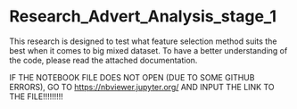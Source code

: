 # Research_Advert_Analysis_stage_1
This research is designed to test what feature selection method suits the best when it comes to big mixed dataset. To have a better understanding of the code, please read the attached documentation.

IF THE NOTEBOOK FILE DOES NOT OPEN (DUE TO SOME GITHUB ERRORS), GO TO https://nbviewer.jupyter.org/ AND INPUT THE LINK TO THE FILE!!!!!!!!!
